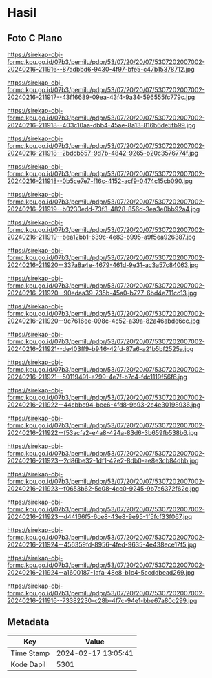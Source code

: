 # Hasil

## Foto C Plano

https://sirekap-obj-formc.kpu.go.id/07b3/pemilu/pdpr/53/07/20/20/07/5307202007002-20240216-211916--87adbbd6-9430-4f97-bfe5-c47b15378712.jpg

https://sirekap-obj-formc.kpu.go.id/07b3/pemilu/pdpr/53/07/20/20/07/5307202007002-20240216-211917--43f16689-09ea-43f4-9a34-596555fc779c.jpg

https://sirekap-obj-formc.kpu.go.id/07b3/pemilu/pdpr/53/07/20/20/07/5307202007002-20240216-211918--403c10aa-dbb4-45ae-8a13-816b6de5fb99.jpg

https://sirekap-obj-formc.kpu.go.id/07b3/pemilu/pdpr/53/07/20/20/07/5307202007002-20240216-211918--2bdcb557-9d7b-4842-9265-b20c3576774f.jpg

https://sirekap-obj-formc.kpu.go.id/07b3/pemilu/pdpr/53/07/20/20/07/5307202007002-20240216-211918--0b5ce7e7-f16c-4152-acf9-0474c15cb090.jpg

https://sirekap-obj-formc.kpu.go.id/07b3/pemilu/pdpr/53/07/20/20/07/5307202007002-20240216-211919--b0230edd-73f3-4828-856d-3ea3e0bb92a4.jpg

https://sirekap-obj-formc.kpu.go.id/07b3/pemilu/pdpr/53/07/20/20/07/5307202007002-20240216-211919--bea12bb1-639c-4e83-b995-a9f5ea926387.jpg

https://sirekap-obj-formc.kpu.go.id/07b3/pemilu/pdpr/53/07/20/20/07/5307202007002-20240216-211920--337a8a4e-4679-461d-9e31-ac3a57c84063.jpg

https://sirekap-obj-formc.kpu.go.id/07b3/pemilu/pdpr/53/07/20/20/07/5307202007002-20240216-211920--90edaa39-735b-45a0-b727-6bd4e711cc13.jpg

https://sirekap-obj-formc.kpu.go.id/07b3/pemilu/pdpr/53/07/20/20/07/5307202007002-20240216-211920--9c7616ee-098c-4c52-a39a-82a46abde6cc.jpg

https://sirekap-obj-formc.kpu.go.id/07b3/pemilu/pdpr/53/07/20/20/07/5307202007002-20240216-211921--de403ff9-b946-42fd-87a6-a21b5bf2525a.jpg

https://sirekap-obj-formc.kpu.go.id/07b3/pemilu/pdpr/53/07/20/20/07/5307202007002-20240216-211921--50119491-e299-4e7f-b7c4-fdc1119f56f6.jpg

https://sirekap-obj-formc.kpu.go.id/07b3/pemilu/pdpr/53/07/20/20/07/5307202007002-20240216-211922--44cbbc94-bee6-4fd8-9b93-2c4e30198936.jpg

https://sirekap-obj-formc.kpu.go.id/07b3/pemilu/pdpr/53/07/20/20/07/5307202007002-20240216-211922--f53acfa2-e4a8-424a-83d6-3b659fb538b6.jpg

https://sirekap-obj-formc.kpu.go.id/07b3/pemilu/pdpr/53/07/20/20/07/5307202007002-20240216-211923--2d86be32-1df1-42e2-8db0-ae8e3cb84dbb.jpg

https://sirekap-obj-formc.kpu.go.id/07b3/pemilu/pdpr/53/07/20/20/07/5307202007002-20240216-211923--f0653b62-5c08-4cc0-9245-9b7c6372f62c.jpg

https://sirekap-obj-formc.kpu.go.id/07b3/pemilu/pdpr/53/07/20/20/07/5307202007002-20240216-211923--d44166f5-6ce8-43e8-9e95-1f5fcf33f067.jpg

https://sirekap-obj-formc.kpu.go.id/07b3/pemilu/pdpr/53/07/20/20/07/5307202007002-20240216-211924--456359fd-8956-4fed-9635-4e438ece17f5.jpg

https://sirekap-obj-formc.kpu.go.id/07b3/pemilu/pdpr/53/07/20/20/07/5307202007002-20240216-211924--a1600187-1afa-48e8-b1c4-5ccddbead269.jpg

https://sirekap-obj-formc.kpu.go.id/07b3/pemilu/pdpr/53/07/20/20/07/5307202007002-20240216-211916--73382230-c28b-4f7c-94e1-bbe67a80c299.jpg


## Metadata

| Key        | Value               |
| ---------- | ------------------- |
| Time Stamp | 2024-02-17 13:05:41 |
| Kode Dapil | 5301                |



